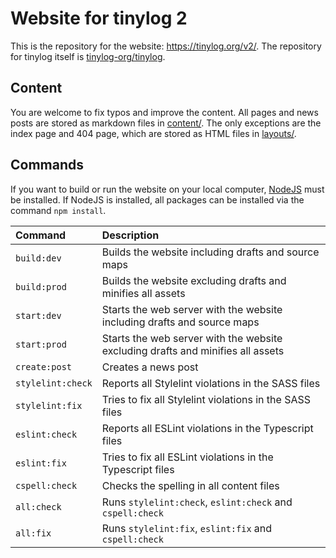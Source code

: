 # Website for tinylog 2

This is the repository for the website: https://tinylog.org/v2/. The repository for tinylog itself is [tinylog-org/tinylog](https://github.com/tinylog-org/tinylog).

## Content

You are welcome to fix typos and improve the content. All pages and news posts are stored as markdown files in [content/](https://github.com/tinylog-org/website/tree/master/content). The only exceptions are the index page and 404 page, which are stored as HTML files in [layouts/](https://github.com/tinylog-org/website/tree/master/layouts).

## Commands

If you want to build or run the website on your local computer, [NodeJS](https://nodejs.org/en/) must be installed. If NodeJS is installed, all packages can be installed via the command `npm install`.

 Command           | Description                                                                     
:------------------|:------------
 `build:dev`       | Builds the website including drafts and source maps                             
 `build:prod`      | Builds the website excluding drafts and minifies all assets                     
 `start:dev`       | Starts the web server with the website including drafts and source maps         
 `start:prod`      | Starts the web server with the website excluding drafts and minifies all assets 
 `create:post`     | Creates a news post                                                             
 `stylelint:check` | Reports all Stylelint violations in the SASS files                              
 `stylelint:fix`   | Tries to fix all Stylelint violations in the SASS files                         
 `eslint:check`    | Reports all ESLint violations in the Typescript files                           
 `eslint:fix`      | Tries to fix all ESLint violations in the Typescript files                      
 `cspell:check`    | Checks the spelling in all content files                                        
 `all:check`       | Runs `stylelint:check`, `eslint:check` and `cspell:check`                       
 `all:fix`         | Runs `stylelint:fix`, `eslint:fix` and `cspell:check`                           

